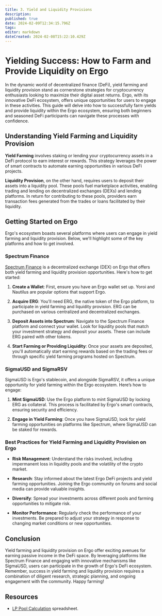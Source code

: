 ```yaml
---
title: 3. Yield and Liquidity Provisions
description: 
published: true
date: 2024-02-09T12:34:15.796Z
tags: 
editor: markdown
dateCreated: 2024-02-08T15:22:10.429Z
---
```


# Yielding Success: How to Farm and Provide Liquidity on Ergo

In the dynamic world of decentralized finance (DeFi), yield farming and liquidity provision stand as cornerstone strategies for cryptocurrency enthusiasts looking to maximize their digital asset returns. Ergo, with its innovative DeFi ecosystem, offers unique opportunities for users to engage in these activities. This guide will delve into how to successfully farm yields and provide liquidity within the Ergo ecosystem, ensuring both beginners and seasoned DeFi participants can navigate these processes with confidence.

## Understanding Yield Farming and Liquidity Provision

**Yield Farming** involves staking or lending your cryptocurrency assets in a DeFi protocol to earn interest or rewards. This strategy leverages the power of smart contracts to automate earning opportunities in various DeFi projects.

**Liquidity Provision**, on the other hand, requires users to deposit their assets into a liquidity pool. These pools fuel marketplace activities, enabling trading and lending on decentralized exchanges (DEXs) and lending platforms. In return for contributing to these pools, providers earn transaction fees generated from the trades or loans facilitated by their liquidity.

## Getting Started on Ergo

Ergo's ecosystem boasts several platforms where users can engage in yield farming and liquidity provision. Below, we'll highlight some of the key platforms and how to get involved.

### Spectrum Finance

[Spectrum Finance](https://spectrum.fi/) is a decentralized exchange (DEX) on Ergo that offers both yield farming and liquidity provision opportunities. Here's how to get started:

1. **Create a Wallet**: First, ensure you have an Ergo wallet set up. Yoroi and Nautilus are popular options that support Ergo.
   
2. **Acquire ERG**: You'll need ERG, the native token of the Ergo platform, to participate in yield farming and liquidity provision. ERG can be purchased on various centralized and decentralized exchanges.
   
3. **Deposit Assets into Spectrum**: Navigate to the Spectrum Finance platform and connect your wallet. Look for liquidity pools that match your investment strategy and deposit your assets. These can include ERG paired with other tokens.

4. **Start Farming or Providing Liquidity**: Once your assets are deposited, you'll automatically start earning rewards based on the trading fees or through specific yield farming programs hosted on Spectrum.

### SigmaUSD and SigmaRSV

SigmaUSD is Ergo's stablecoin, and alongside SigmaRSV, it offers a unique opportunity for yield farming within the Ergo ecosystem. Here’s how to engage:

1. **Mint SigmaUSD**: Use the Ergo platform to mint SigmaUSD by locking ERG as collateral. This process is facilitated by Ergo's smart contracts, ensuring security and efficiency.
   
2. **Engage in Yield Farming**: Once you have SigmaUSD, look for yield farming opportunities on platforms like Spectrum, where SigmaUSD can be staked for rewards.

### Best Practices for Yield Farming and Liquidity Provision on Ergo

- **Risk Management**: Understand the risks involved, including impermanent loss in liquidity pools and the volatility of the crypto market.
  
- **Research**: Stay informed about the latest Ergo DeFi projects and yield farming opportunities. Joining the Ergo community on forums and social media can provide valuable insights.
  
- **Diversify**: Spread your investments across different pools and farming opportunities to mitigate risk.

- **Monitor Performance**: Regularly check the performance of your investments. Be prepared to adjust your strategy in response to changing market conditions or new opportunities.

## Conclusion

Yield farming and liquidity provision on Ergo offer exciting avenues for earning passive income in the DeFi space. By leveraging platforms like Spectrum Finance and engaging with innovative mechanisms like SigmaUSD, users can participate in the growth of Ergo's DeFi ecosystem. Remember, success in yield farming and liquidity provision requires a combination of diligent research, strategic planning, and ongoing engagement with the community. Happy farming!

## Resources

- [LP Pool Calculation](https://docs.google.com/spreadsheets/d/15DNZ6ocTO5J3pKr2hGUR1NPVk5CD34Uq2zkKigAlFIs/edit?usp=sharing
) spreadsheet. 